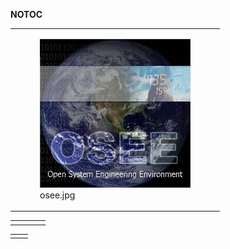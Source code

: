 __NOTOC__

<table>
<tbody>
<tr class="odd">
<td><div style="margin-top:10px;">
<figure>
<img src="/docs/images/osee.jpg" title="osee.jpg" alt="" /><figcaption>osee.jpg</figcaption>
</figure>
</div>
<p></p></td>
</tr>
</tbody>
</table>

<table>
<tbody>
<tr class="odd">
<td></td>
<td></td>
<td></td>
<td></td>
</tr>
</tbody>
</table>

<table>
<tbody>
<tr class="odd">
<td></td>
<td></td>
</tr>
</tbody>
</table>